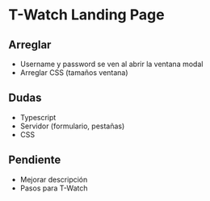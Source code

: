 # T-Watch Landing Page

## Arreglar

- Username y password se ven al abrir la ventana modal
- Arreglar CSS (tamaños ventana)


## Dudas
- Typescript
- Servidor (formulario, pestañas)
- CSS

## Pendiente
- Mejorar descripción
- Pasos para T-Watch